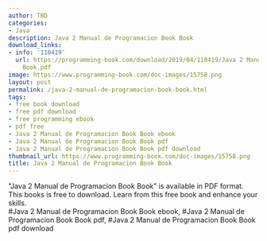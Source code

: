 ```yaml
---
author: TBD
categories:
- Java
description: Java 2 Manual de Programacion Book Book
download_links:
- info: '110419'
  url: https://programming-book.com/download/2019/04/110419/Java 2 Manual de Programacion
    Book.pdf
image: https://www.programming-book.com/doc-images/15758.png
layout: post
permalink: /java-2-manual-de-programacion-book-book.html
tags:
- free book download
- free pdf download
- free programming ebook
- pdf free
- Java 2 Manual de Programacion Book Book ebook
- Java 2 Manual de Programacion Book Book pdf
- Java 2 Manual de Programacion Book Book pdf download
thumbnail_url: https://www.programming-book.com/doc-images/15758.png
title: Java 2 Manual de Programacion Book Book
---
```


 
<div class="item-desc text-justify">
  "Java 2 Manual de Programacion Book Book" is available in PDF format. This books is free to download. Learn from this free book and enhance your skills.
  <br>
  #Java 2 Manual de Programacion Book Book ebook, #Java 2 Manual de Programacion Book Book pdf, #Java 2 Manual de Programacion Book Book pdf download
</div>